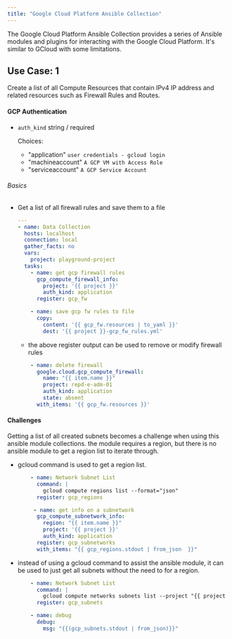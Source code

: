 ```yaml
---
title: "Google Cloud Platform Ansible Collection"
---
```


The Google Cloud Platform Ansible Collection provides a series of Ansible modules and plugins for interacting with the Google Cloud Platform. 
It's similar to GCloud with some limitations. 

## Use Case: 1
Create a list of all Compute Resources that contain IPv4 IP address and related resources such as Firewall Rules and Routes.


#### GCP Authentication
- `auth_kind` string / required

  Choices:
  - "application"
      `user credentials - gcloud login`
  - "machineaccount"
      `A GCP VM with Access Role`
  - "serviceaccount"
      `A GCP Service Account`
      
 ###### Basics
 
- Get a list of all firewall rules and save them to a file
  ```yml
  ---
  - name: Data Collection
    hosts: localhost
    connection: local
    gather_facts: no
    vars:
      project: playground-project
    tasks:
      - name: get gcp firewall rules
        gcp_compute_firewall_info:
          project: '{{ project }}'
          auth_kind: application
        register: gcp_fw

      - name: save gcp fw rules to file
        copy:
          content: '{{ gcp_fw.resources | to_yaml }}'
          dest: '{{ project }}-gcp_fw_rules.yml'
  ```
  
  - the above register output can be used to remove or modify firewall rules

  ```yaml
      - name: delete firewall
        google.cloud.gcp_compute_firewall:
          name: "{{ item.name }}"
          project: repd-e-adm-01
          auth_kind: application
          state: absent
        with_items: '{{ gcp_fw.resources }}'
  ```

#### Challenges
Getting a list of all created subnets becomes a challenge when using this ansible module collections. the module requires a region, but there is no ansible module to get a region list to iterate through. 

- gcloud command is used to get a region list.

  ```yaml
      - name: Network Subnet List
        command: |
          gcloud compute regions list --format="json"
        register: gcp_regions

       - name: get info on a subnetwork
        gcp_compute_subnetwork_info:
          region: "{{ item.name }}"
          project: '{{ project }}'
          auth_kind: application
        register: gcp_subnetworks
        with_items: "{{ gcp_regions.stdout | from_json  }}"
  ```
- instead of using a gcloud command to assist the ansible module, it can be used to just get all subnets without the need to for a region.
  ```yaml
      - name: Network Subnet List
        command: |
          gcloud compute networks subnets list --project "{{ project }}" --format="json"
        register: gcp_subnets

      - name: debug
        debug:
          msg: "{{(gcp_subnets.stdout | from_json)}}"
  ```
